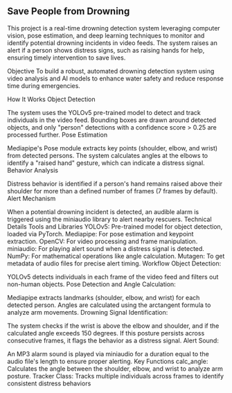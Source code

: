 ## Save People from Drowning

This project is a real-time drowning detection system leveraging computer vision, pose estimation, and deep learning techniques to monitor and identify potential drowning incidents in video feeds. The system raises an alert if a person shows distress signs, such as raising hands for help, ensuring timely intervention to save lives.

Objective
To build a robust, automated drowning detection system using video analysis and AI models to enhance water safety and reduce response time during emergencies.

How It Works
Object Detection

The system uses the YOLOv5 pre-trained model to detect and track individuals in the video feed.
Bounding boxes are drawn around detected objects, and only "person" detections with a confidence score > 0.25 are processed further.
Pose Estimation

Mediapipe's Pose module extracts key points (shoulder, elbow, and wrist) from detected persons.
The system calculates angles at the elbows to identify a "raised hand" gesture, which can indicate a distress signal.
Behavior Analysis

Distress behavior is identified if a person's hand remains raised above their shoulder for more than a defined number of frames (7 frames by default).
Alert Mechanism

When a potential drowning incident is detected, an audible alarm is triggered using the miniaudio library to alert nearby rescuers.
Technical Details
Tools and Libraries
YOLOv5: Pre-trained model for object detection, loaded via PyTorch.
Mediapipe: For pose estimation and keypoint extraction.
OpenCV: For video processing and frame manipulation.
miniaudio: For playing alert sound when a distress signal is detected.
NumPy: For mathematical operations like angle calculation.
Mutagen: To get metadata of audio files for precise alert timing.
Workflow
Object Detection:

YOLOv5 detects individuals in each frame of the video feed and filters out non-human objects.
Pose Detection and Angle Calculation:

Mediapipe extracts landmarks (shoulder, elbow, and wrist) for each detected person.
Angles are calculated using the arctangent formula to analyze arm movements.
Drowning Signal Identification:

The system checks if the wrist is above the elbow and shoulder, and if the calculated angle exceeds 150 degrees.
If this posture persists across consecutive frames, it flags the behavior as a distress signal.
Alert Sound:

An MP3 alarm sound is played via miniaudio for a duration equal to the audio file's length to ensure proper alerting.
Key Functions
calc_angle: Calculates the angle between the shoulder, elbow, and wrist to analyze arm posture.
Tracker Class: Tracks multiple individuals across frames to identify consistent distress behaviors
